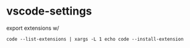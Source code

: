 # vscode-settings


export extensions w/

```
code --list-extensions | xargs -L 1 echo code --install-extension
```
